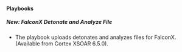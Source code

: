 
#### Playbooks
##### New: FalconX Detonate and Analyze File
- The playbook uploads detonates and analyzes files for FalconX. (Available from Cortex XSOAR 6.5.0).
